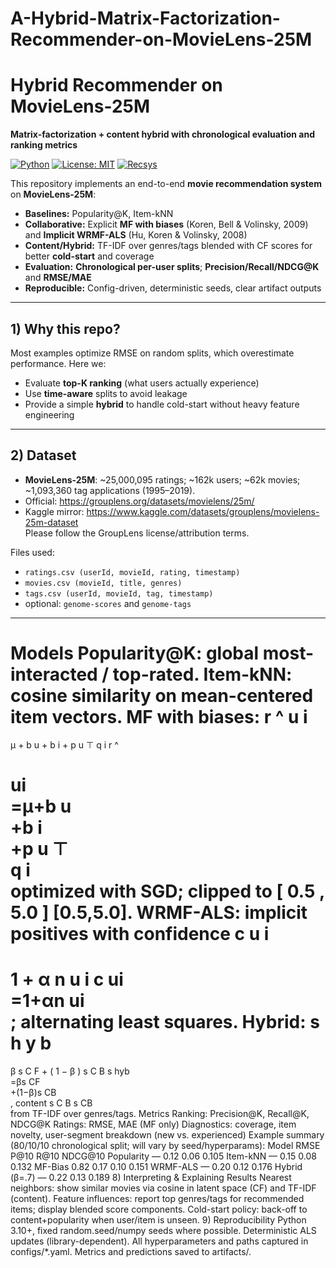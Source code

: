 # A-Hybrid-Matrix-Factorization-Recommender-on-MovieLens-25M

# Hybrid Recommender on MovieLens-25M
**Matrix-factorization + content hybrid with chronological evaluation and ranking metrics**

[![Python](https://img.shields.io/badge/Python-3.10+-blue.svg)](https://www.python.org/)
[![License: MIT](https://img.shields.io/badge/License-MIT-green.svg)](LICENSE)
[![Recsys](https://img.shields.io/badge/Recommender-MF%2FWRMF%2FHybrid-purple.svg)](#)

This repository implements an end-to-end **movie recommendation system** on **MovieLens-25M**:
- **Baselines:** Popularity@K, Item-kNN
- **Collaborative:** Explicit **MF with biases** (Koren, Bell & Volinsky, 2009) and **Implicit WRMF-ALS** (Hu, Koren & Volinsky, 2008)
- **Content/Hybrid:** TF-IDF over genres/tags blended with CF scores for better **cold-start** and coverage
- **Evaluation:** **Chronological per-user splits**; **Precision/Recall/NDCG@K** and **RMSE/MAE**
- **Reproducible:** Config-driven, deterministic seeds, clear artifact outputs

---

## 1) Why this repo?
Most examples optimize RMSE on random splits, which overestimate performance. Here we:
- Evaluate **top-K ranking** (what users actually experience)
- Use **time-aware** splits to avoid leakage
- Provide a simple **hybrid** to handle cold-start without heavy feature engineering

---

## 2) Dataset
- **MovieLens-25M**: ~25,000,095 ratings; ~162k users; ~62k movies; ~1,093,360 tag applications (1995–2019).
- Official: https://grouplens.org/datasets/movielens/25m/
- Kaggle mirror: https://www.kaggle.com/datasets/grouplens/movielens-25m-dataset  
Please follow the GroupLens license/attribution terms.

Files used:
- `ratings.csv (userId, movieId, rating, timestamp)`
- `movies.csv (movieId, title, genres)`
- `tags.csv (userId, movieId, tag, timestamp)`
- optional: `genome-scores` and `genome-tags`

---

Models
Popularity@K: global most-interacted / top-rated.
Item-kNN: cosine similarity on mean-centered item vectors.
MF with biases: 
r
^
u
i
=
μ
+
b
u
+
b
i
+
p
u
⊤
q
i
r
^
  
ui
​	
 =μ+b 
u
​	
 +b 
i
​	
 +p 
u
⊤
​	
 q 
i
​	
  optimized with SGD; clipped to 
[
0.5
,
5.0
]
[0.5,5.0].
WRMF-ALS: implicit positives with confidence 
c
u
i
=
1
+
α
n
u
i
c 
ui
​	
 =1+αn 
ui
​	
 ; alternating least squares.
Hybrid: 
s
h
y
b
=
β
s
C
F
+
(
1
−
β
)
s
C
B
s 
hyb
​	
 =βs 
CF
​	
 +(1−β)s 
CB
​	
 , content 
s
C
B
s 
CB
​	
  from TF-IDF over genres/tags.
Metrics
Ranking: Precision@K, Recall@K, NDCG@K
Ratings: RMSE, MAE (MF only)
Diagnostics: coverage, item novelty, user-segment breakdown (new vs. experienced)
Example summary (80/10/10 chronological split; will vary by seed/hyperparams):
Model	RMSE	P@10	R@10	NDCG@10
Popularity	—	0.12	0.06	0.105
Item-kNN	—	0.15	0.08	0.132
MF-Bias	0.82	0.17	0.10	0.151
WRMF-ALS	—	0.20	0.12	0.176
Hybrid (β=.7)	—	0.22	0.13	0.189
8) Interpreting & Explaining Results
Nearest neighbors: show similar movies via cosine in latent space (CF) and TF-IDF (content).
Feature influences: report top genres/tags for recommended items; display blended score components.
Cold-start policy: back-off to content+popularity when user/item is unseen.
9) Reproducibility
Python 3.10+, fixed random.seed/numpy seeds where possible.
Deterministic ALS updates (library-dependent).
All hyperparameters and paths captured in configs/*.yaml.
Metrics and predictions saved to artifacts/.

